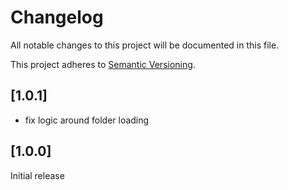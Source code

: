 # Changelog

All notable changes to this project will be documented in this file.

This project adheres to [Semantic Versioning](http://semver.org/).

## [1.0.1]

* fix logic around folder loading

## [1.0.0]

Initial release
